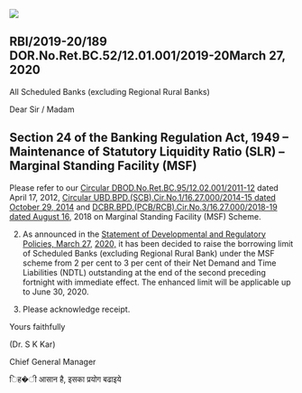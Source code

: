![](_page_0_Picture_0.jpeg)

## RBI/2019-20/189 DOR.No.Ret.BC.52/12.01.001/2019-20March 27, 2020

All Scheduled Banks (excluding Regional Rural Banks)

Dear Sir / Madam

## **Section 24 of the Banking Regulation Act, 1949 – Maintenance of Statutory Liquidity Ratio (SLR) – Marginal Standing Facility (MSF)**

Please refer to our [Circular DBOD.No.Ret.BC.95/12.02.001/2011-12](https://www.rbi.org.in/Scripts/NotificationUser.aspx?Id=7143&Mode=0) dated April 17, 2012, [Circular UBD.BPD.\(SCB\).Cir.No.1/16.27.000/2014-15 dated October 29, 2014](https://www.rbi.org.in/Scripts/NotificationUser.aspx?Id=9303&Mode=0) and [DCBR.BPD.\(PCB/RCB\).Cir.No.3/16.27.000/2018-19 dated August 16,](https://www.rbi.org.in/Scripts/NotificationUser.aspx?Id=11361&Mode=0) 2018 on Marginal Standing Facility (MSF) Scheme.

2. As announced in the [Statement of Developmental and Regulatory Policies, March 27,](https://www.rbi.org.in/Scripts/BS_PressReleaseDisplay.aspx?prid=49582)  [2020,](https://www.rbi.org.in/Scripts/BS_PressReleaseDisplay.aspx?prid=49582) it has been decided to raise the borrowing limit of Scheduled Banks (excluding Regional Rural Bank) under the MSF scheme from 2 per cent to 3 per cent of their Net Demand and Time Liabilities (NDTL) outstanding at the end of the second preceding fortnight with immediate effect. The enhanced limit will be applicable up to June 30, 2020.

3. Please acknowledge receipt.

Yours faithfully

(Dr. S K Kar)

Chief General Manager

िह�ी आसान है, इसका प्रयोग बढाइये